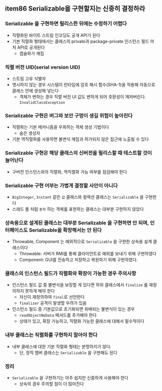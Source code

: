 ## item86 Serializable을 구현할지는 신중히 결정하라

### Serializable 을 구현하면 릴리스한 뒤에는 수정하기 어렵다
- 직렬화된 바이트 스트림 인코딩도 공개 API가 된다
- 기본 직렬화 형태에서는 클래스의 private과 package-private 인스턴스 필드 마저 API로 공개된다
  - 캡슐화가 깨짐


### 직렬 버전 UID(serial version UID) 
- 스트림 고유 식별자
- 명시하지 않는 경우 시스템이 런타임에 암호 해시 함수(SHA-1)을 적용해 자동으로 클래스 안에 생성해 넣는다
  - 객체가 변하는 경우 직렬 버전 UI 값도 변하게 되어 호환성이 깨져버린다. `InvalidClassException`
  
### Serializable 구현은 버그와 보안 구멍이 생길 위험이 높아진다
- 직렬화는 기본 메커니즘을 우회하는 객체 생성 기법이다
  - 숨은 생성자
- 기본 역직렬화를 사용하면 불변식 깨짐과 허가되지 않은 접근에 노출될 수 있다


### Serializable 구현은 해당 클래스의 신버전을 릴리스할 때 테스트할 것이 늘어난다
- 구버전 인스턴스와의 직렬화, 역직렬화 가능 여부를 점검해야 한다

### Serializable 구현 어부는 가볍게 결정할 사안이 아니다
- `BigInteger`, `Instant` 같은 `값` 클래스와 컬렉션 클래스는 `Serializable` 을 구현한다
- 스레드 풀 처럼 `동작` 하는 객체를 표현하는 클래스는 대부분 구현하지 않았다


### 상속용으로 설계된 클래스는 대부분 Serializable 을 구현하면 안 되며, 인터페이스도 Serializable을 확장해서는 안 된다
- Throwable, Component 는 예외적으로 `Serializable` 을 구현한 상속용 설계 클래스이다
  - Throwable: 서버가 RMI를 통해 클라이언트로 예외를 보내기 위해 구현하였다
  - Component: GUI를 전송하고 저장하고 복원하기 위해 구현하였다. 

### 클래스의 인스턴스 필드가 직렬화와 확장이 가능한 경우 주의사항
- 인스턴스 필드 값 중 불변식을 보장할 게 있다면 하위 클래스에서 `finalize` 를 재정의하지 못하게 해야 한다
  - 자신이 재정의하여 `final`로 선언한다
  - `finalizer` 공격이 발생할 우려가 있음
- 인스턴스 필드 중 기본값으로 초기화되면 위배되는 불변식이 있는 경우
  - `readObjectNoData` 메서드를 추가해야 한다
  - 상태가 있고, 확장 가능하고, 직렬화 가능한 클래스에 대해서 필수적이다

### 내부 클래스는 직렬화를 구현하지 말아야 한다
- 내부 클래스에 대한 기본 직렬화 형태는 분명하지가 않다. 
  - 단, 정적 멤버 클래스는 `Serializable` 을 구현해도 된다


### 정리
- `Serializable` 을 구현하기는 아주 쉽지만 신중하게 사용해야 한다
  - 상속의 경우 주의할 점이 더 많아진다